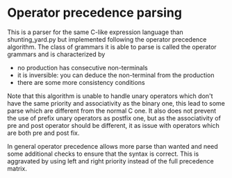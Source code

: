 # Operator precedence parsing

This is a parser for the same C-like expression language than shunting_yard.py but
implemented following the operator precedence algorithm.  The class of grammars
it is able to parse is called the operator grammars and is characterized by 

- no production has consecutive non-terminals
- it is inversible: you can deduce the non-terminal from the production
- there are some more consistency conditions

Note that this algorithm is unable to handle unary operators which don't have the 
same priority and associativity as the binary one, this lead to some parse which
are different from the normal C one.  It also does not prevent the use of prefix
unary operators as postfix one, but as the associativity of pre and post operator
should be different, it as issue with operators which are both pre and post fix.

In general operator precedence allows more parse than wanted and need some
additional checks to ensure that the syntax is correct.  This is aggravated
by using left and right priority instead of the full precedence matrix.
